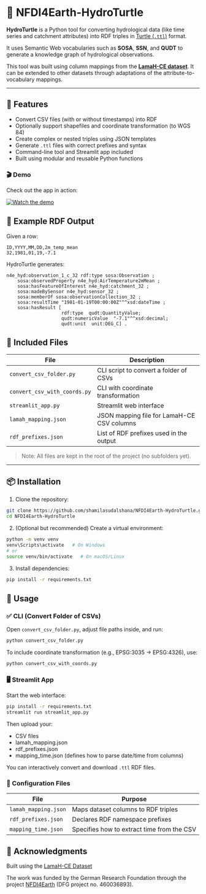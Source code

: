 # 🐢 NFDI4Earth-HydroTurtle

**HydroTurtle** is a Python tool for converting hydrological data (like time series and catchment attributes) into RDF triples in [Turtle (`.ttl`)](https://www.w3.org/TR/turtle/) format.

It uses Semantic Web vocabularies such as **SOSA**, **SSN**, and **QUDT** to generate a knowledge graph of hydrological observations.

This tool was built using column mappings from the **[LamaH-CE dataset](https://essd.copernicus.org/articles/13/4529/2021/)**. It can be extended to other datasets through adaptations of the attribute-to-vocabulary mappings.

---

## 🌟 Features

- Convert CSV files (with or without timestamps) into RDF
- Optionally support shapefiles and coordinate transformation (to WGS 84)
- Create complex or nested triples using JSON templates
- Generate `.ttl` files with correct prefixes and syntax
- Command-line tool and Streamlit app included
- Built using modular and reusable Python functions

### 🎬 Demo

Check out the app in action:

[![Watch the demo](https://img.youtube.com/vi/VIDEO_ID/0.jpg)](https://youtu.be/Pv9qUvmHaUU)

## 🧪 Example RDF Output

Given a row:
```csv
ID,YYYY,MM,DD,2m_temp_mean
32,1981,01,19,-7.1
```

HydroTurtle generates:
```turtle
n4e_hyd:observation_1_c_32 rdf:type sosa:Observation ;
	sosa:observedProperty n4e_hyd:AirTemperature2mMean ;
	sosa:hasFeatureOfInterest n4e_hyd:catchment_32 ;
	sosa:madeBySensor n4e_hyd:sensor_32 ;
	sosa:memberOf sosa:observationCollection_32 ;
	sosa:resultTime "1981-01-19T00:00:00Z"^^xsd:dateTime ;
	sosa:hasResult [ 
                    rdf:type  qudt:QuantityValue;
                    qudt:numericValue  "-7.1"^^xsd:decimal;
                    qudt:unit  unit:DEG_C] .
```





## 🧩 Included Files

| File | Description |
|------|-------------|
| `convert_csv_folder.py` | CLI script to convert a folder of CSVs |
| `convert_csv_with_coords.py` | CLI with coordinate transformation |
| `streamlit_app.py` | Streamlit web interface |
| `lamah_mapping.json` | JSON mapping file for LamaH-CE CSV columns |
| `rdf_prefixes.json` | List of RDF prefixes used in the output |

> Note: All files are kept in the root of the project (no subfolders yet).

---

## 📦 Installation

1. Clone the repository:

```bash
git clone https://github.com/shamilasudalshana/NFDI4Earth-HydroTurtle.git
cd NFDI4Earth-HydroTurtle
```


2. (Optional but recommended) Create a virtual environment:

```bash
python -m venv venv
venv\Scripts\activate   # On Windows
# or
source venv/bin/activate   # On macOS/Linux
```

3. Install dependencies:

```bash
pip install -r requirements.txt
```


## 🚀 Usage
### ✅ CLI (Convert Folder of CSVs)

Open `convert_csv_folder.py`, adjust file paths inside, and run:
```bash
python convert_csv_folder.py
```

To include coordinate transformation (e.g., EPSG:3035 → EPSG:4326), use:
```bash
python convert_csv_with_coords.py
```

### 🖥️ Streamlit App
Start the web interface:
```bash
pip install -r requirements.txt
streamlit run streamlit_app.py
```

Then upload your:
 - CSV files
 - lamah_mapping.json
 - rdf_prefixes.json
 - mapping_time.json (defines how to parse date/time from columns)

You can interactively convert and download `.ttl` RDF files.

### 🧠 Configuration Files

File | Purpose
|------|-------------|
`lamah_mapping.json` | Maps dataset columns to RDF triples
`rdf_prefixes.json` | Declares RDF namespace prefixes
`mapping_time.json` | Specifies how to extract time from the CSV


## 🙌 Acknowledgments
Built using the [LamaH-CE Dataset](https://essd.copernicus.org/articles/13/4529/2021/) 

The work was funded by the German Research Foundation through the project [NFDI4Earth](https://www.nfdi4earth.de/) (DFG project no. 460036893).
